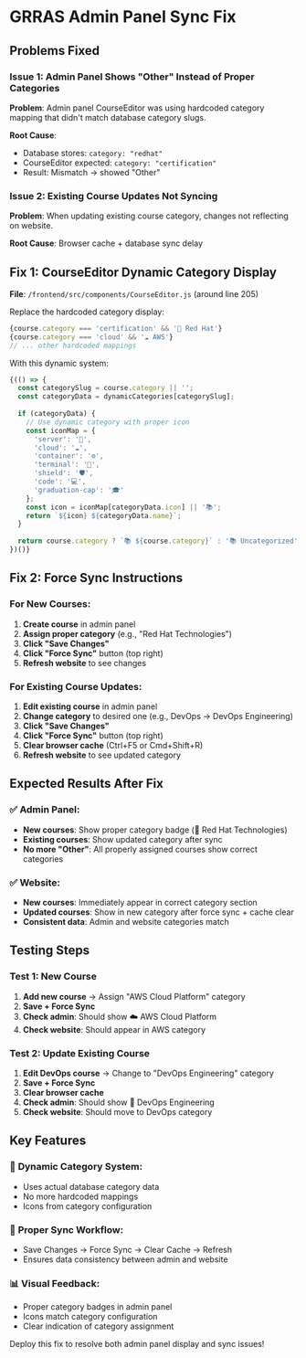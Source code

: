 # GRRAS Admin Panel Sync Fix

## Problems Fixed

### Issue 1: Admin Panel Shows "Other" Instead of Proper Categories
**Problem**: Admin panel CourseEditor was using hardcoded category mapping that didn't match database category slugs.

**Root Cause**: 
- Database stores: `category: "redhat"` 
- CourseEditor expected: `category: "certification"`
- Result: Mismatch → showed "Other"

### Issue 2: Existing Course Updates Not Syncing  
**Problem**: When updating existing course category, changes not reflecting on website.

**Root Cause**: Browser cache + database sync delay

## Fix 1: CourseEditor Dynamic Category Display

**File**: `/frontend/src/components/CourseEditor.js` (around line 205)

Replace the hardcoded category display:

```javascript
{course.category === 'certification' && '🔴 Red Hat'}
{course.category === 'cloud' && '☁️ AWS'}
// ... other hardcoded mappings
```

With this dynamic system:

```javascript
{(() => {
  const categorySlug = course.category || '';
  const categoryData = dynamicCategories[categorySlug];
  
  if (categoryData) {
    // Use dynamic category with proper icon
    const iconMap = {
      'server': '🔴',
      'cloud': '☁️', 
      'container': '⚙️',
      'terminal': '🔧',
      'shield': '🛡️',
      'code': '💻',
      'graduation-cap': '🎓'
    };
    const icon = iconMap[categoryData.icon] || '📚';
    return `${icon} ${categoryData.name}`;
  }
  
  return course.category ? `📚 ${course.category}` : '📚 Uncategorized';
})()}
```

## Fix 2: Force Sync Instructions

### For New Courses:
1. **Create course** in admin panel
2. **Assign proper category** (e.g., "Red Hat Technologies")
3. **Click "Save Changes"**
4. **Click "Force Sync"** button (top right)
5. **Refresh website** to see changes

### For Existing Course Updates:
1. **Edit existing course** in admin panel
2. **Change category** to desired one (e.g., DevOps → DevOps Engineering)
3. **Click "Save Changes"**
4. **Click "Force Sync"** button (top right)
5. **Clear browser cache** (Ctrl+F5 or Cmd+Shift+R)
6. **Refresh website** to see updated category

## Expected Results After Fix

### ✅ Admin Panel:
- **New courses**: Show proper category badge (🔴 Red Hat Technologies)
- **Existing courses**: Show updated category after sync
- **No more "Other"**: All properly assigned courses show correct categories

### ✅ Website:
- **New courses**: Immediately appear in correct category section
- **Updated courses**: Show in new category after force sync + cache clear
- **Consistent data**: Admin and website categories match

## Testing Steps

### Test 1: New Course
1. **Add new course** → Assign "AWS Cloud Platform" category
2. **Save + Force Sync**
3. **Check admin**: Should show ☁️ AWS Cloud Platform
4. **Check website**: Should appear in AWS category

### Test 2: Update Existing Course  
1. **Edit DevOps course** → Change to "DevOps Engineering" category
2. **Save + Force Sync**
3. **Clear browser cache**
4. **Check admin**: Should show 🔧 DevOps Engineering
5. **Check website**: Should move to DevOps category

## Key Features

### 🎯 **Dynamic Category System**:
- Uses actual database category data
- No more hardcoded mappings
- Icons from category configuration

### 🔄 **Proper Sync Workflow**:
- Save Changes → Force Sync → Clear Cache → Refresh
- Ensures data consistency between admin and website

### 📊 **Visual Feedback**:
- Proper category badges in admin panel
- Icons match category configuration
- Clear indication of category assignment

Deploy this fix to resolve both admin panel display and sync issues!